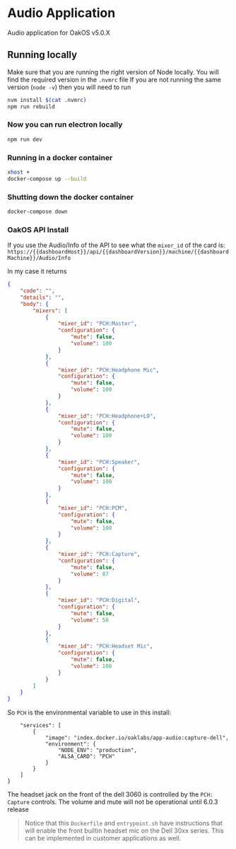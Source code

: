 # Audio Application

Audio application for OakOS v5.0.X

## Running locally

Make sure that you are running the right version of Node locally. You will find the required version in the `.nvmrc` file
If you are not running the same version (`node -v`) then you will need to run

``` bash
nvm install $(cat .nvmrc)
npm run rebuild
```

### Now you can run electron locally

``` bash
npm run dev
```

### Running in a docker container

``` bash
xhost +
docker-compose up --build
```

### Shutting down the  docker container

``` bash
docker-compose down
```

### OakOS API Install

If you use the Audio/Info of the API to see what the `mixer_id` of the card is:
`https://{{dashboardHost}}/api/{{dashboardVersion}}/machine/{{dashboardMachine}}/Audio/Info`

In my case it returns

``` json
{
    "code": "",
    "details": "",
    "body": {
        "mixers": [
            {
                "mixer_id": "PCH:Master",
                "configuration": {
                    "mute": false,
                    "volume": 100
                }
            },
            {
                "mixer_id": "PCH:Headphone Mic",
                "configuration": {
                    "mute": false,
                    "volume": 100
                }
            },
            {
                "mixer_id": "PCH:Headphone+LO",
                "configuration": {
                    "mute": false,
                    "volume": 100
                }
            },
            {
                "mixer_id": "PCH:Speaker",
                "configuration": {
                    "mute": false,
                    "volume": 100
                }
            },
            {
                "mixer_id": "PCH:PCM",
                "configuration": {
                    "mute": false,
                    "volume": 100
                }
            },
            {
                "mixer_id": "PCH:Capture",
                "configuration": {
                    "mute": false,
                    "volume": 87
                }
            },
            {
                "mixer_id": "PCH:Digital",
                "configuration": {
                    "mute": false,
                    "volume": 50
                }
            },
            {
                "mixer_id": "PCH:Headset Mic",
                "configuration": {
                    "mute": false,
                    "volume": 100
                }
            }
        ]
    }
}
```

So `PCH` is the environmental variable to use in this install:

```{
    "services": [
        {
            "image": "index.docker.io/oaklabs/app-audio:capture-dell",
            "environment": {
                "NODE_ENV": "production",
                "ALSA_CARD": "PCH"
            }
        }
    ]
}
```

The headset jack on the front of the dell 3060 is controlled by the `PCH: Capture` controls. The volume and mute will not be operational until 6.0.3 release

> Notice that this `Dockerfile` and `entrypoint.sh` have instructions that will enable the front builtin headset mic on the Dell 30xx series. This can be implemented in customer applications as well.
